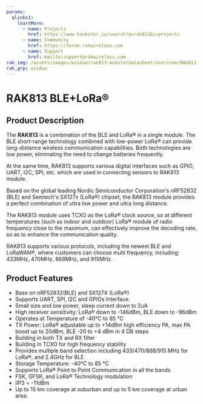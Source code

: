 ```yaml
---
params:
  qlinks1:
    learnMore:
      - name: Projects
        href: https://www.hackster.io/search?q=rak813&i=projects
      - name: Community
        href: https://forum.rakwireless.com
      - name: Support
        href: mailto:support@rakwireless.com
rak_img: /assets/images/wisduo/rak813-module/datasheet/overview/RAK813.jpg
rak_grp: wisduo
---
```

# RAK813 BLE+LoRa®

<rk-img
  src="/assets/images/wisduo/rak813-module/datasheet/overview/RAK813.jpg"
  width="30%"
  caption="RAK813 Module"
/>

## Product Description

The **RAK813** is a combination of the BLE and LoRa® in a single module. The BLE short-range technology combined with low-power LoRa® can provide long-distance wireless communication capabilities. Both technologies are low power, eliminating the need to change batteries frequently.

At the same time, RAK813 supports various digital interfaces such as GPIO, UART, I2C, SPI, etc. which are used in connecting sensors to RAK813 module.

Based on the global leading Nordic Semiconductor Corporation's nRF52832 (BLE)
and Semtech's SX127x (LoRa®) chipset, the RAK813 module provides a perfect
combination of ultra low power and ultra long distance.

The RAK813 module uses
TCXO as the LoRa® clock source, so at different temperatures (such as indoor and
outdoor) LoRa® module of radio frequency close to the maximum, can effectively
improve the decoding rate, so as to enhance the communication quality.

RAK813 supports various protocols, including the newest BLE and LoRaWAN®, where customers can choose multi frequency, including: 433MHz, 470MHz, 868MHz, and 915MHz.

<rk-btn
  src="../datasheet/"
  label="View Datasheet for the RAK813 BLE+LoRa® Module"
/>

<rk-quick-links :params="$page.frontmatter.params.qlinks1"/>

## Product Features

- Base on nRF52832(BLE) and SX127X (LoRa®)
- Supports UART, SPI, I2C and GPIOs Interface.
- Small size and low power, sleep current down to 2uA
- High receiver sensitivity: LoRa® down to -146dBm, BLE down to -96dBm
- Operates at Temperature of -40°C to 85 °C
- TX Power: LoRa® adjustable up to +14dBm high efficiency PA, max PA boost up to 20dBm, BLE -20 to +4 dBm in 4 DB steps
- Building in both TX and RX filter
- Building in TCXO for high frequency stability
- Provides multiple band selection including 433/470/868/915 MHz for LoRa®, and 2.4GHz for BLE
- Storage Temperature: -40°C to 85 °C
- Supports LoRa® Point to Point Communication in all the bands
- FSK, GFSK, and LoRa® Technology modulation
- llP3 = -11dBm
- Up to 15 km coverage at suburban and up to 5 km coverage at urban area.